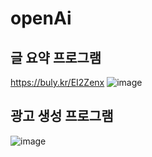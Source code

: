# openAi

## 글 요약 프로그램
https://buly.kr/EI2Zenx
![image](https://github.com/user-attachments/assets/19cda839-dbf9-4da0-8e2b-c2c03e00d52f)

## 광고 생성 프로그램
![image](https://github.com/user-attachments/assets/f14adc7d-631a-4459-9543-29a578d89726)
